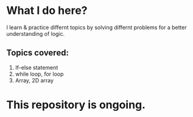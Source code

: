 # What I do here?
I learn & practice differnt topics by solving differnt problems for a better understanding of logic.

## Topics covered:
1. If-else statement
2. while loop, for loop
3. Array, 2D array

# This repository is ongoing.